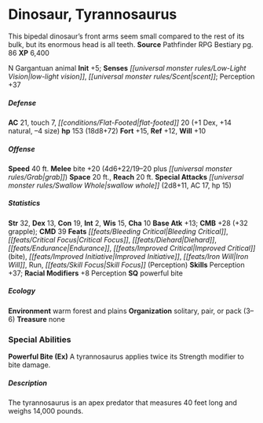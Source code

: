 ﻿---
cssclass: [monsters]
title1: Dinosaur, Tyrannosaurus
desc_short: This bipedal dinosaur's front arms seem small compared to the rest of
  its bulk, but its enormous head is all teeth.
title2: Tyrannosaurus
CR: 9
sources:
- name: Pathfinder RPG Bestiary
  page: 86
  link: http://paizo.com/products/btpy8auu?Pathfinder-Roleplaying-Game-Bestiary
XP: 6400
alignment: N
size: Gargantuan
type: animal
initiative:
  bonus: 5
senses:
  low-light vision: true
  scent: true
AC:
  AC: 21
  touch: 7
  flat_footed: 20
  components:
    dex: 1
    natural: 14
    size: -4
HP:
  HP: 153
  long: 18d8+72
saves:
  fort: 15
  ref: 12
  will: 10
speeds:
  base: 40
attacks:
  melee:
  - - text: bite +20 (4d6+22/19-20 plus grab)
      entries:
      - - damage: 4d6+22
          crit_range: 19-20
        - effect: grab
      attack: bite
      bonus:
      - 20
  special:
  - swallow whole (2d8+11, AC 17, hp 15)
space: 20
reach: 20
ability_scores:
  STR: 32
  DEX: 13
  CON: 19
  INT: 2
  WIS: 15
  CHA: 10
BAB: 13
CMB: 28
CMB_other: +32 grapple
CMD: 39
feats:
- name: Bleeding Critical
- name: Critical Focus
- name: Diehard
- name: Endurance
- name: Improved Critical (bite)
- name: Improved Initiative
- name: Iron Will
- name: Run
- name: Skill Focus (Perception)
skills:
  Perception: 37
  _racial_mods:
    Perception:
      _: 8
special_qualities:
- powerful bite
ecology:
  environment: warm forest and plains
  organization: solitary, pair, or pack (3-6)
  treasure_type: none
special_abilities:
  Powerful Bite (Ex): A tyrannosaurus applies twice its Strength modifier to bite
    damage.
desc_long: The tyrannosaurus is an apex predator that measures 40 feet long and weighs
  14,000 pounds.

---

# Dinosaur, Tyrannosaurus
This bipedal dinosaur’s front arms seem small compared to the rest of its bulk, but its enormous head is all teeth.
**Source** Pathfinder RPG Bestiary pg. 86
**XP** 6,400

N Gargantuan animal
**Init** +5; **Senses** _[[universal monster rules/Low-Light Vision|low-light vision]]_, _[[universal monster rules/Scent|scent]]_; Perception +37

##### Defense

**AC** 21, touch 7, _[[conditions/Flat-Footed|flat-footed]]_ 20 (+1 Dex, +14 natural, –4 size)
**hp** 153 (18d8+72)
**Fort** +15, **Ref** +12, **Will** +10

##### Offense
**Speed** 40 ft.
**Melee** bite +20 (4d6+22/19–20 plus _[[universal monster rules/Grab|grab]]_)
**Space** 20 ft., **Reach** 20 ft.
**Special Attacks** _[[universal monster rules/Swallow Whole|swallow whole]]_ (2d8+11, AC 17, hp 15)

##### Statistics
**Str** 32, **Dex** 13, **Con** 19, **Int** 2, **Wis** 15, **Cha** 10
**Base Atk** +13; **CMB** +28 (+32 grapple); **CMD** 39
**Feats** _[[feats/Bleeding Critical|Bleeding Critical]]_, _[[feats/Critical Focus|Critical Focus]]_, _[[feats/Diehard|Diehard]]_, _[[feats/Endurance|Endurance]]_, _[[feats/Improved Critical|Improved Critical]]_ (bite), _[[feats/Improved Initiative|Improved Initiative]]_, _[[feats/Iron Will|Iron Will]]_, Run, _[[feats/Skill Focus|Skill Focus]]_ (Perception)
**Skills** Perception +37; **Racial Modifiers** +8 Perception
**SQ** powerful bite

##### Ecology

**Environment** warm forest and plains
**Organization** solitary, pair, or pack (3–6)
**Treasure** none

### Special Abilities

**Powerful Bite (Ex)** A tyrannosaurus applies twice its Strength modifier to bite damage.

##### Description

The tyrannosaurus is an apex predator that measures 40 feet long and weighs 14,000 pounds.